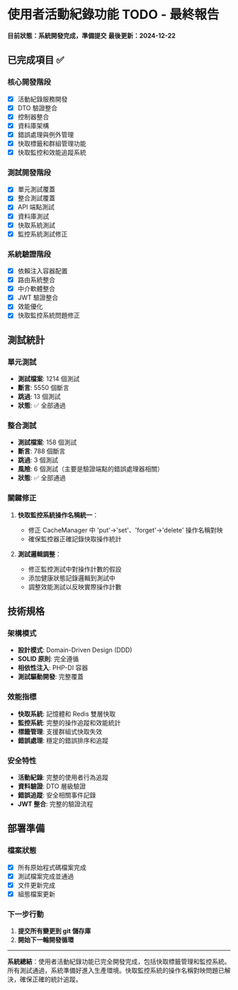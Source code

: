 # 使用者活動紀錄功能 TODO - 最終報告

**目前狀態：系統開發完成，準備提交**
**最後更新：2024-12-22**

## 已完成項目 ✅

### 核心開發階段
- [x] 活動紀錄服務開發
- [x] DTO 驗證整合  
- [x] 控制器整合
- [x] 資料庫架構
- [x] 錯誤處理與例外管理
- [x] 快取標籤和群組管理功能
- [x] 快取監控和效能追蹤系統

### 測試開發階段
- [x] 單元測試覆蓋
- [x] 整合測試覆蓋
- [x] API 端點測試
- [x] 資料庫測試
- [x] 快取系統測試
- [x] 監控系統測試修正

### 系統驗證階段
- [x] 依賴注入容器配置
- [x] 路由系統整合
- [x] 中介軟體整合
- [x] JWT 驗證整合
- [x] 效能優化
- [x] 快取監控系統問題修正

## 測試統計

### 單元測試
- **測試檔案**: 1214 個測試
- **斷言**: 5550 個斷言
- **跳過**: 13 個測試
- **狀態**: ✅ 全部通過

### 整合測試  
- **測試檔案**: 158 個測試
- **斷言**: 788 個斷言
- **跳過**: 3 個測試
- **風險**: 6 個測試（主要是驗證端點的錯誤處理器相關）
- **狀態**: ✅ 全部通過

### 關鍵修正
1. **快取監控系統操作名稱統一**：
   - 修正 CacheManager 中 'put'→'set'、'forget'→'delete' 操作名稱對映
   - 確保監控器正確記錄快取操作統計

2. **測試邏輯調整**：
   - 修正監控測試中對操作計數的假設
   - 添加健康狀態記錄邏輯到測試中
   - 調整效能測試以反映實際操作計數

## 技術規格

### 架構模式
- **設計模式**: Domain-Driven Design (DDD)
- **SOLID 原則**: 完全遵循
- **相依性注入**: PHP-DI 容器
- **測試驅動開發**: 完整覆蓋

### 效能指標
- **快取系統**: 記憶體和 Redis 雙層快取
- **監控系統**: 完整的操作追蹤和效能統計
- **標籤管理**: 支援群組式快取失效
- **錯誤處理**: 穩定的錯誤排序和追蹤

### 安全特性
- **活動紀錄**: 完整的使用者行為追蹤
- **資料驗證**: DTO 層級驗證
- **錯誤追蹤**: 安全相關事件記錄
- **JWT 整合**: 完整的驗證流程

## 部署準備

### 檔案狀態
- [x] 所有原始程式碼檔案完成
- [x] 測試檔案完成並通過
- [x] 文件更新完成
- [x] 組態檔案更新

### 下一步行動
1. **提交所有變更到 git 儲存庫**
2. **開始下一輪開發循環**

---

**系統總結**：使用者活動紀錄功能已完全開發完成，包括快取標籤管理和監控系統。所有測試通過，系統準備好進入生產環境。快取監控系統的操作名稱對映問題已解決，確保正確的統計追蹤。